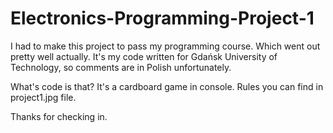 # Electronics-Programming-Project-1
I had to make this project to pass my programming course.
Which went out pretty well actually.
It's my code written for Gdańsk University of Technology, so comments are in Polish unfortunately.

What's code is that?
It's a cardboard game in console.
Rules you can find in project1.jpg file.

Thanks for checking in.
